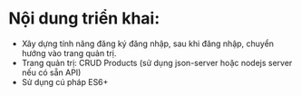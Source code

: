 # Nội dung triển khai:

- Xây dựng tính năng đăng ký đăng nhập, sau khi đăng nhập, chuyển hướng vào trang quản trị.
- Trang quản trị: CRUD Products (sử dụng json-server hoặc nodejs server nếu có sẵn API)
- Sử dụng cú pháp ES6+
